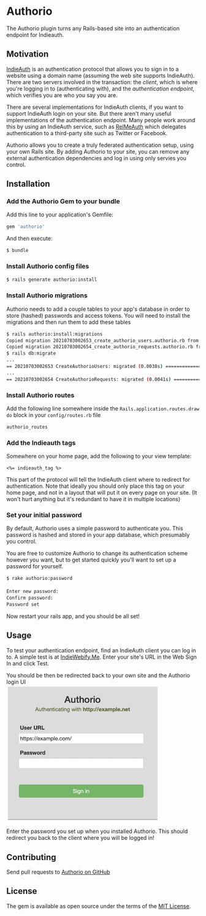 # Authorio
The Authorio plugin turns any Rails-based site into an authentication endpoint for Indieauth.

## Motivation
[IndieAuth](https://indieauth.com/faq) is an authentication protocol that allows you to sign in to a website using a domain name (assuming the web site supports IndieAuth). There are two servers involved in the transaction: the *client*, which is where you're logging in to (authenticating with), and the *authentication endpoint*, which verifies you are who you say you are.

There are several implementations for IndieAuth clients, if you want to support IndieAuth login on your site. But there aren't many useful implementations of the authentication endpoint. Many people work around this by using an IndieAuth service, such as [RelMeAuth](https://indieweb.org/RelMeAuth) which delegates authentication to a third-party site such as Twitter or Facebook.

Authorio allows you to create a truly federated authentication setup, using your own Rails site. By adding Authorio to your site, you can remove any external authentication dependencies and log in using only servies you control.

## Installation

### Add the Authorio Gem to your bundle
Add this line to your application's Gemfile:

```ruby
gem 'authorio'
```

And then execute:
```bash
$ bundle
```

### Install Authorio config files
```bash
$ rails generate authorio:install
```

### Install Authorio migrations
Authorio needs to add a couple tables to your app's database in order to store (hashed) passwords and access tokens.
You will need to install the migrations and then run them to add these tables
```bash
$ rails authorio:install:migrations
Copied migration 20210703002653_create_authorio_users.authorio.rb from authorio
Copied migration 20210703002654_create_authorio_requests.authorio.rb from authorio
$ rails db:migrate
...
== 20210703002653 CreateAuthorioUsers: migrated (0.0038s) =====================
...
== 20210703002654 CreateAuthorioRequests: migrated (0.0041s) ==================
```

### Install Authorio routes
Add the following line somewhere inside the `Rails.application.routes.draw do` block in your `config/routes.rb` file
```ruby
authorio_routes
```

### Add the Indieauth tags
Somewhere on your home page, add the following to your view template:
```erb
<%= indieauth_tag %>
```

This part of the protocol will tell the IndieAuth client where to redirect for authentication. Note that ideally
you should only place this tag on your home page, and not in a layout that will put it on every page on your site.
(It won't hurt anything but it's redundant to have it in multiple locations)

### Set your initial password
By default, Authorio uses a simple password to authenticate you. This password is hashed and stored in your app
database, which presumably you control.

You are free to customize Authorio to change its authentication scheme however you want, but to get started
quickly you'll want to set up a password for yourself.

```bash
$ rake authorio:password

Enter new password: 
Confirm password: 
Password set
```

Now restart your rails app, and you should be all set!

## Usage

To test your authentication endpoint, find an IndieAuth client you can log in to. A simple test is at [IndieWebify.Me](indiewebify.me). Enter your site's URL in the Web Sign In and click Test.

You should be then be redirected back to your own site and the Authorio
login UI  
<img src="./auth-ui.png" width="400">

Enter the password you set up when you installed Authorio. This should redirect you back to the client where you
will be logged in!

## Contributing
Send pull requests to [Authorio on GitHub](https://github.com/reiterate-app/authorio)

## License
The gem is available as open source under the terms of the [MIT License](https://opensource.org/licenses/MIT).
